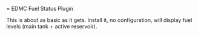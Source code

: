 = EDMC Fuel Status Plugin

This is about as basic as it gets. Install it, no configuration, will display 
fuel levels (main tank + active reservoir).
